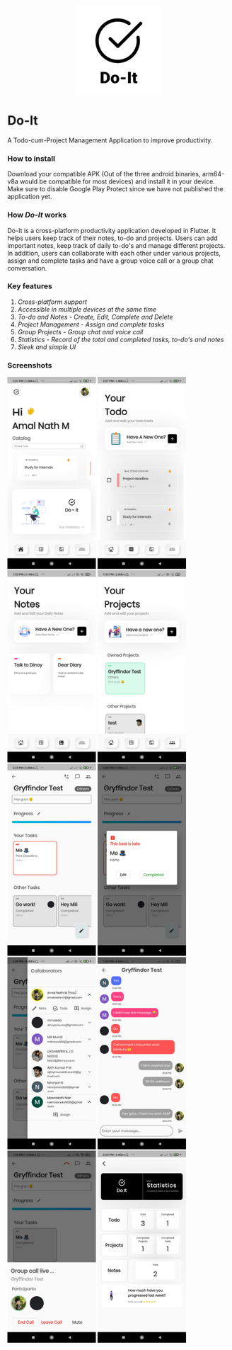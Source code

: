 <div align="center">
  <img src="assets/icon.png" width="200">
</div>

# Do-It
A Todo-cum-Project Management Application to improve productivity.

### How to install
Download your compatible APK (Out of the three android binaries, arm64-v8a would be compatible for most devices) and install it in your device. 
Make sure to disable Google Play Protect since we have not published the application yet.

### How _Do-It_ works
Do-It is a cross-platform productivity application developed in Flutter. It helps users keep track of their notes, to-do and projects. 
Users can add important notes, keep track of daily to-do's and manage different projects. 
In addition, users can collaborate with each other under various projects, assign and complete tasks and have a group voice call or a group chat conversation. 

### Key features
1. _Cross-platform support_
2. _Accessible in multiple devices at the same time_
3. _To-do and Notes - Create, Edit, Complete and Delete_
4. _Project Management - Assign and complete tasks_
5. _Group Projects - Group chat and voice call_
6. _Statistics - Record of the total and completed tasks, to-do's and notes_
7. _Sleek and simple UI_

### Screenshots
<img src="screenshots/ss_home.jpg" width="200"> <img src="screenshots/ss_todos.jpg" width="200"> 
<img src="screenshots/ss_notes.jpg" width="200"> <img src="screenshots/ss_projects.jpg" width="200"> 
<img src="screenshots/ss_project.jpg" width="200"> <img src="screenshots/ss_task.jpg" width="200"> 
<img src="screenshots/ss_collab.jpg" width="200"> <img src="screenshots/ss_group_chat.jpg" width="200"> 
<img src="screenshots/ss_group_call.jpg" width="200"> <img src="screenshots/ss_stats.jpg" width="200">
